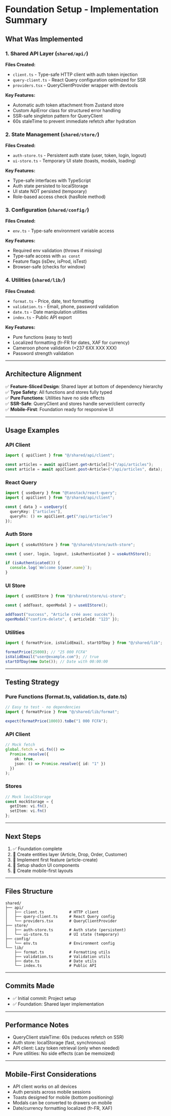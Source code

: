 # Foundation Setup - Implementation Summary

## What Was Implemented

### 1. Shared API Layer (`shared/api/`)

**Files Created:**
- `client.ts` - Type-safe HTTP client with auth token injection
- `query-client.ts` - React Query configuration optimized for SSR
- `providers.tsx` - QueryClientProvider wrapper with devtools

**Key Features:**
- Automatic auth token attachment from Zustand store
- Custom ApiError class for structured error handling
- SSR-safe singleton pattern for QueryClient
- 60s staleTime to prevent immediate refetch after hydration

### 2. State Management (`shared/store/`)

**Files Created:**
- `auth-store.ts` - Persistent auth state (user, token, login, logout)
- `ui-store.ts` - Temporary UI state (toasts, modals, loading)

**Key Features:**
- Type-safe interfaces with TypeScript
- Auth state persisted to localStorage
- UI state NOT persisted (temporary)
- Role-based access check (hasRole method)

### 3. Configuration (`shared/config/`)

**Files Created:**
- `env.ts` - Type-safe environment variable access

**Key Features:**
- Required env validation (throws if missing)
- Type-safe access with `as const`
- Feature flags (isDev, isProd, isTest)
- Browser-safe (checks for window)

### 4. Utilities (`shared/lib/`)

**Files Created:**
- `format.ts` - Price, date, text formatting
- `validation.ts` - Email, phone, password validation
- `date.ts` - Date manipulation utilities
- `index.ts` - Public API export

**Key Features:**
- Pure functions (easy to test)
- Localized formatting (fr-FR for dates, XAF for currency)
- Cameroon phone validation (+237 6XX XXX XXX)
- Password strength validation

---

## Architecture Alignment

✅ **Feature-Sliced Design**: Shared layer at bottom of dependency hierarchy  
✅ **Type Safety**: All functions and stores fully typed  
✅ **Pure Functions**: Utilities have no side effects  
✅ **SSR-Safe**: QueryClient and stores handle server/client correctly  
✅ **Mobile-First**: Foundation ready for responsive UI  

---

## Usage Examples

### API Client
```typescript
import { apiClient } from "@/shared/api/client";

const articles = await apiClient.get<Article[]>("/api/articles");
const article = await apiClient.post<Article>("/api/articles", data);
```

### React Query
```typescript
import { useQuery } from "@tanstack/react-query";
import { apiClient } from "@/shared/api/client";

const { data } = useQuery({
  queryKey: ["articles"],
  queryFn: () => apiClient.get("/api/articles")
});
```

### Auth Store
```typescript
import { useAuthStore } from "@/shared/store/auth-store";

const { user, login, logout, isAuthenticated } = useAuthStore();

if (isAuthenticated()) {
  console.log(`Welcome ${user.name}`);
}
```

### UI Store
```typescript
import { useUIStore } from "@/shared/store/ui-store";

const { addToast, openModal } = useUIStore();

addToast("success", "Article créé avec succès");
openModal("confirm-delete", { articleId: "123" });
```

### Utilities
```typescript
import { formatPrice, isValidEmail, startOfDay } from "@/shared/lib";

formatPrice(25000); // "25 000 FCFA"
isValidEmail("user@example.com"); // true
startOfDay(new Date()); // Date with 00:00:00
```

---

## Testing Strategy

### Pure Functions (format.ts, validation.ts, date.ts)
```typescript
// Easy to test - no dependencies
import { formatPrice } from "@/shared/lib/format";

expect(formatPrice(1000)).toBe("1 000 FCFA");
```

### API Client
```typescript
// Mock fetch
global.fetch = vi.fn(() => 
  Promise.resolve({
    ok: true,
    json: () => Promise.resolve({ id: "1" })
  })
);
```

### Stores
```typescript
// Mock localStorage
const mockStorage = {
  getItem: vi.fn(),
  setItem: vi.fn()
};
```

---

## Next Steps

1. ✅ Foundation complete
2. 🔄 Create entities layer (Article, Drop, Order, Customer)
3. 🔄 Implement first feature (article-create)
4. 🔄 Setup shadcn UI components
5. 🔄 Create mobile-first layouts

---

## Files Structure

```
shared/
├── api/
│   ├── client.ts           # HTTP client
│   ├── query-client.ts     # React Query config
│   └── providers.tsx       # QueryClientProvider
├── store/
│   ├── auth-store.ts       # Auth state (persistent)
│   └── ui-store.ts         # UI state (temporary)
├── config/
│   └── env.ts              # Environment config
└── lib/
    ├── format.ts           # Formatting utils
    ├── validation.ts       # Validation utils
    ├── date.ts             # Date utils
    └── index.ts            # Public API
```

---

## Commits Made

- ✅ Initial commit: Project setup
- ✅ Foundation: Shared layer implementation

---

## Performance Notes

- QueryClient staleTime: 60s (reduces refetch on SSR)
- Auth store: localStorage (fast, synchronous)
- API client: Lazy token retrieval (only when needed)
- Pure utilities: No side effects (can be memoized)

---

## Mobile-First Considerations

- API client works on all devices
- Auth persists across mobile sessions
- Toasts designed for mobile (bottom positioning)
- Modals can be converted to drawers on mobile
- Date/currency formatting localized (fr-FR, XAF)
